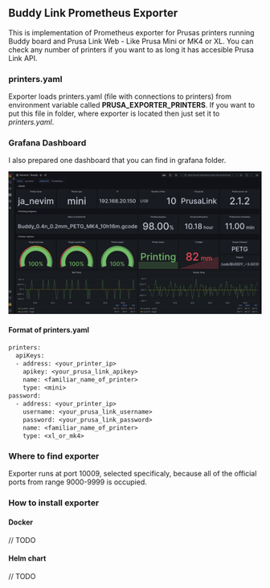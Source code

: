 ## Buddy Link Prometheus Exporter

This is implementation of Prometheus exporter for Prusas printers running Buddy board and Prusa Link Web - Like Prusa Mini or MK4 or XL. You can check any number of printers if you want to as long it has accesible Prusa Link API.

### printers.yaml

Exporter loads printers.yaml (file with connections to printers) from environment variable called **PRUSA_EXPORTER_PRINTERS**. If you want to put this file in folder, where exporter is located then just set it to *printers.yaml*.

### Grafana Dashboard

I also prepared one dashboard that you can find in grafana folder.

![dashboard](./grafana/buddy.png)

#### Format of printers.yaml
```
printers:
  apiKeys:
  - address: <your_printer_ip>
    apikey: <your_prusa_link_apikey>
    name: <familiar_name_of_printer>
    type: <mini>
password:
  - address: <your_printer_ip>
    username: <your_prusa_link_username>
    password: <your_prusa_link_password>
    name: <familiar_name_of_printer>
    type: <xl_or_mk4>

```

### Where to find exporter

Exporter runs at port 10009, selected specificaly, because all of the official ports from range 9000-9999 is occupied.

### How to install exporter

#### Docker

// TODO

#### Helm chart

// TODO
